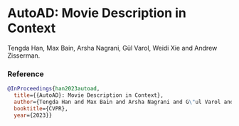 # AutoAD: Movie Description in Context
Tengda Han, Max Bain, Arsha Nagrani, Gül Varol, Weidi Xie and Andrew Zisserman.


### Reference
```bibtex
@InProceedings{han2023autoad,
  title={{AutoAD}: Movie Description in Context},  
  author={Tengda Han and Max Bain and Arsha Nagrani and G\"ul Varol and Weidi Xie and Andrew Zisserman},  
  booktitle={CVPR},  
  year={2023}}
```

